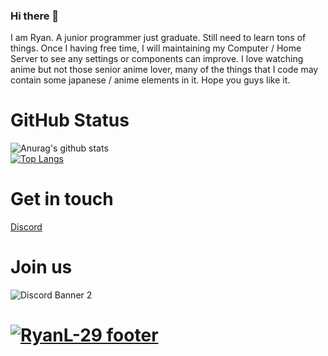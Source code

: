 ### Hi there 👋

I am Ryan. A junior programmer just graduate. Still need to learn tons of things. Once I having free time, I will maintaining my Computer / Home Server to see any settings or components can improve. I love watching anime but not those senior anime lover, many of the things that I code may contain some japanese / anime elements in it. Hope you guys like it. 

# GitHub Status
![Anurag's github stats](https://github-readme-stats.vercel.app/api?username=RyanL-29&show_icons=true&theme=tokyonight) </br> 
[![Top Langs](https://github-readme-stats.vercel.app/api/top-langs/?username=RyanL-29&layout=compact&theme=tokyonight)](https://github.com/anuraghazra/github-readme-stats)

# Get in touch
[Discord](https://discordapp.com/users/195530162769494016)


# Join us
![Discord Banner 2](https://discordapp.com/api/guilds/195531567018278913/widget.png?style=banner2)

# [![RyanL-29 footer](https://user-images.githubusercontent.com/48479346/127091749-b7125235-ec58-4c42-9527-995f3ae85681.gif)](https://github.com/RyanL-29)
<!--
**RyanL-29/RyanL-29** is a ✨ _special_ ✨ repository because its `README.md` (this file) appears on your GitHub profile.

Here are some ideas to get you started:

- 🔭 I’m currently working on ...
- 🌱 I’m currently learning ...
- 👯 I’m looking to collaborate on ...
- 🤔 I’m looking for help with ...
- 💬 Ask me about ...
- 📫 How to reach me: ...
- 😄 Pronouns: ...
- ⚡ Fun fact: ...
-->
